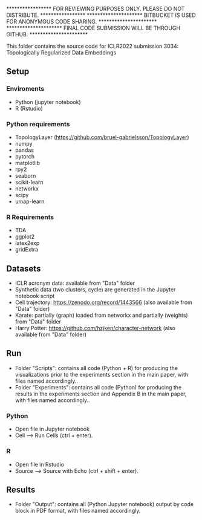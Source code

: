 ***************** FOR REVIEWING PURPOSES ONLY. PLEASE DO NOT DISTRIBUTE. *****************
********************* BITBUCKET IS USED FOR ANONYMOUS CODE SHARING. **********************
********************* FINAL CODE SUBMISSION WILL BE THROUGH GITHUB. **********************

This folder contains the source code for ICLR2022 submission 3034: 
Topologically Regularized Data Embeddings

## Setup

### Enviroments
* Python (jupyter notebook) 
* R (Rstudio)

### Python requirements
* TopologyLayer (https://github.com/bruel-gabrielsson/TopologyLayer)
* numpy
* pandas
* pytorch
* matplotlib
* rpy2
* seaborn
* scikit-learn
* networkx
* scipy
* umap-learn

### R Requirements 
* TDA
* ggplot2
* latex2exp
* gridExtra
	
## Datasets
* ICLR acronym data: available from "Data" folder
* Synthetic data (two clusters, cycle) are generated in the Jupyter notebook script
* Cell trajectory: https://zenodo.org/record/1443566 (also available from "Data" folder)
* Karate: partially (graph) loaded from networkx and partially (weights) from "Data" folder
* Harry Potter: https://github.com/hzjken/character-network (also available from "Data" folder)

## Run
* Folder "Scripts": contains all code (Python + R) for producing the visualizations prior to the experiments section in the main paper, with files named accordingly..
* Folder "Experiments": contains all code (Python) for producing the results in the experiments
section and Appendix B in the main paper, with files named accordingly..

### Python 
* Open file in Jupyter notebook
* Cell --> Run Cells (ctrl + enter).

### R
* Open file in Rstudio 
* Source --> Source with Echo (ctrl + shift + enter).

## Results
* Folder "Output": contains all (Python Jupyter notebook) output by code block in PDF format, with files named accordingly.